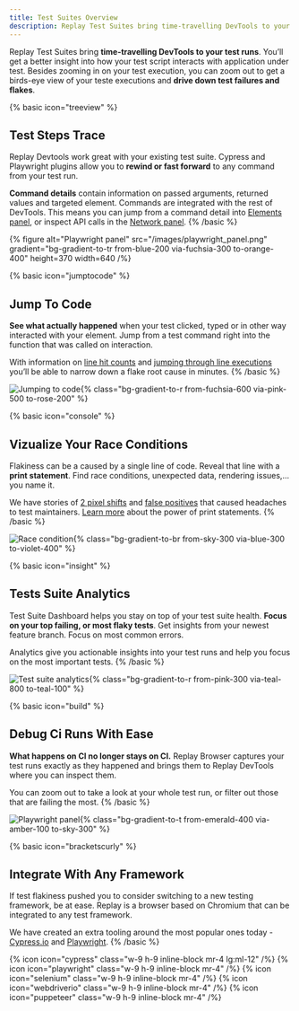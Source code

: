 ```yaml
---
title: Test Suites Overview
description: Replay Test Suites bring time-travelling DevTools to your existing Cypress, Playwright or any other test suites
---
```


Replay Test Suites bring **time-travelling DevTools to your test runs**. You’ll get a better insight into how your test script interacts with application under test. Besides zooming in on your test execution, you can zoom out to get a birds-eye view of your teste executions and **drive down test failures and flakes**.

{% basic icon="treeview" %}

## Test Steps Trace

Replay Devtools work great with your existing test suite. Cypress and Playwright plugins allow you to **rewind or fast forward** to any command from your test run.

**Command details** contain information on passed arguments, returned values and targeted element. Commands are integrated with the rest of DevTools. This means you can jump from a command detail into [Elements panel](/time-travel/elements-panel), or inspect API calls in the [Network panel](/time-travel/network-panel).
{% /basic %}

{% figure
    alt="Playwright panel"
    src="/images/playwright_panel.png"
    gradient="bg-gradient-to-tr from-blue-200 via-fuchsia-300 to-orange-400"
    height=370
    width=640
/%}

{% basic icon="jumptocode" %}

## Jump To Code

**See what actually happened** when your test clicked, typed or in other way interacted with your element. Jump from a test command right into the function that was called on interaction.

With information on [line hit counts](#) and [jumping through line executions](#) you’ll be able to narrow down a flake root cause in minutes.
{% /basic %}

![Jumping to code](/images/jump_to_code.png){% class="bg-gradient-to-r from-fuchsia-600 via-pink-500 to-rose-200" %}

{% basic icon="console" %}

## Vizualize Your Race Conditions

Flakiness can be a caused by a single line of code. Reveal that line with a **print statement**. Find race conditions, unexpected data, rendering issues,... you name&nbsp;it.

We have stories of [2 pixel shifts](#) and [false positives](#) that caused headaches to test maintainers. [Learn more](#) about the power of print statements.
{% /basic %}

![Race condition](/images/race_condition.png){% class="bg-gradient-to-br from-sky-300 via-blue-300 to-violet-400" %}

{% basic icon="insight" %}

## Tests Suite Analytics

Test Suite Dashboard helps you stay on top of your test suite health. **Focus on your top failing, or most flaky tests**. Get insights from your newest feature branch. Focus on most common errors.

Analytics give you actionable insights into your test runs and help you focus on the most important tests.
{% /basic %}

![Test suite analytics](/images/runs_view.png){% class="bg-gradient-to-r from-pink-300 via-teal-800 to-teal-100" %}

{% basic icon="build" %}

## Debug Ci Runs With Ease

**What happens on CI no longer stays on CI.** Replay Browser captures your test runs exactly as they happened and brings them to Replay DevTools where you can inspect them.

You can zoom out to take a look at your whole test run, or filter out those that are failing the most.
{% /basic %}

![Playwright panel](/images/ci.png){% class="bg-gradient-to-t from-emerald-400 via-amber-100 to-sky-300" %}

{% basic icon="bracketscurly" %}

## Integrate With Any Framework

If test flakiness pushed you to consider switching to a new testing framework, be at ease. Replay is a browser based on Chromium that can be integrated to any test framework.

We have created an extra tooling around the most popular ones today - [Cypress.io](/test-suites/cypress-io) and [Playwright](/test-suites/playwright).
{% /basic %}

{% icon icon="cypress" class="w-9 h-9 inline-block mr-4 lg:ml-12" /%}
{% icon icon="playwright" class="w-9 h-9 inline-block mr-4" /%}
{% icon icon="selenium" class="w-9 h-9 inline-block mr-4" /%}
{% icon icon="webdriverio" class="w-9 h-9 inline-block mr-4" /%}
{% icon icon="puppeteer" class="w-9 h-9 inline-block mr-4" /%}
